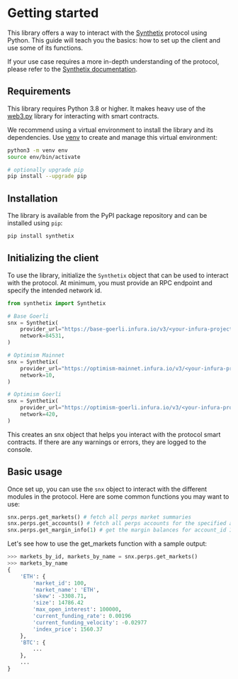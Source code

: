 # Getting started

This library offers a way to interact with the [Synthetix](https://synthetix.io/) protocol using Python. This guide will teach you the basics: how to set up the client and use some of its functions.

If your use case requires a more in-depth understanding of the protocol, please refer to the [Synthetix documentation](https://docs.synthetix.io/).

## Requirements

This library requires Python 3.8 or higher. It makes heavy use of the [web3.py](https://github.com/ethereum/web3.py) library for interacting with smart contracts.

We recommend using a virtual environment to install the library and its dependencies. Use [venv](https://docs.python.org/3/library/venv.html) to create and manage this virtual environment:

```bash
python3 -m venv env
source env/bin/activate

# optionally upgrade pip
pip install --upgrade pip
```

## Installation

The library is available from the PyPI package repository and can be installed using `pip`:

```bash
pip install synthetix
```

## Initializing the client

To use the library, initialize the `Synthetix` object that can be used to interact with the protocol. At minimum, you must provide an RPC endpoint and specify the intended network id.

```python
from synthetix import Synthetix

# Base Goerli
snx = Synthetix(
    provider_url="https://base-goerli.infura.io/v3/<your-infura-project-id>",
    network=84531,
)

# Optimism Mainnet
snx = Synthetix(
    provider_url="https://optimism-mainnet.infura.io/v3/<your-infura-project-id>",
    network=10,
)

# Optimism Goerli
snx = Synthetix(
    provider_url="https://optimism-goerli.infura.io/v3/<your-infura-project-id>",
    network=420,
)
```

This creates an snx object that helps you interact with the protocol smart contracts. If there are any warnings or errors, they are logged to the console.

## Basic usage

Once set up, you can use the `snx` object to interact with the different modules in the protocol. Here are some common functions you may want to use:

```python
snx.perps.get_markets() # fetch all perps market summaries
snx.perps.get_accounts() # fetch all perps accounts for the specified address
snx.perps.get_margin_info(1) # get the margin balances for account_id 1
```

Let's see how to use the get_markets function with a sample output:
```python
>>> markets_by_id, markets_by_name = snx.perps.get_markets()
>>> markets_by_name
{
    'ETH': {
        'market_id': 100,
        'market_name': 'ETH',
        'skew': -3308.71,
        'size': 14786.42
        'max_open_interest': 100000,
        'current_funding_rate': 0.00196
        'current_funding_velocity': -0.02977
        'index_price': 1560.37
    },
    'BTC': {
        ...
    },
    ...
}
```

